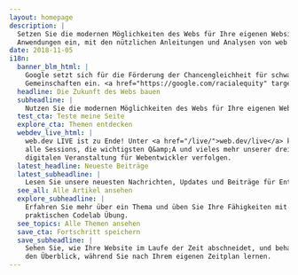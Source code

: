 ```yaml
---
layout: homepage
description: |
  Setzen Sie die modernen Möglichkeiten des Webs für Ihre eigenen Websites und
  Anwendungen ein, mit den nützlichen Anleitungen und Analysen von web.dev.
date: 2018-11-05
i18n:
  banner_blm_html: |
    Google setzt sich für die Förderung der Chancengleichheit für schwarze
    Gemeinschaften ein. <a href="https://google.com/racialequity" target="_blank" rel="noopener">Siehe wie</a>.
  headline: Die Zukunft des Webs bauen
  subheadline: |
    Nutzen Sie die modernen Möglichkeiten des Webs für Ihre eigenen Websites und Anwendungen, mit nützlichen Anleitungen und Analysen von web.dev.
  test_cta: Teste meine Seite
  explore_cta: Themen entdecken
  webdev_live_html: |
    web.dev LIVE ist zu Ende! Unter <a href="/live/">web.dev/live</a> können Sie
    alle Sessions, die wichtigsten Q&amp;A und vieles mehr unserer dreitägigen
    digitalen Veranstaltung für Webentwickler verfolgen.
  latest_headline: Neueste Beiträge
  latest_subheadline: |
    Lesen Sie unsere neuesten Nachrichten, Updates und Beiträge für Entwickler.
  see_all: Alle Artikel ansehen
  explore_subheadline: |
    Erfahren Sie mehr über ein Thema und üben Sie Ihre Fähigkeiten mit einer
    praktischen Codelab Übung.
  see_topics: Alle Themen ansehen
  save_cta: Fortschritt speichern
  save_subheadline: |
    Sehen Sie, wie Ihre Website im Laufe der Zeit abschneidet, und behalten Sie
    den Überblick, während Sie nach Ihrem eigenen Zeitplan lernen.
---
```

